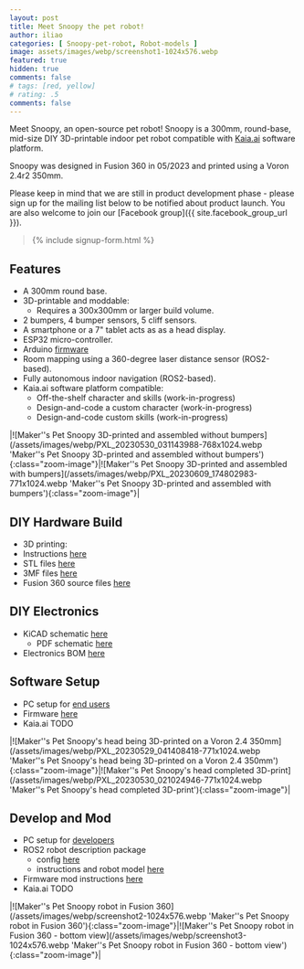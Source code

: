 ```yaml
---
layout: post
title: Meet Snoopy the pet robot!
author: iliao
categories: [ Snoopy-pet-robot, Robot-models ]
image: assets/images/webp/screenshot1-1024x576.webp
featured: true
hidden: true
comments: false
# tags: [red, yellow]
# rating: .5
comments: false
---
```

Meet Snoopy, an open-source pet robot! Snoopy is a 300mm, round-base, mid-size DIY 3D-printable indoor pet robot compatible with [Kaia.ai](https://kaia.ai) software platform.

Snoopy was designed in Fusion 360 in 05/2023 and printed using a Voron 2.4r2 350mm.

Please keep in mind that we are still in product development phase - please sign up for the mailing list below to be notified about product launch. You are also welcome to join our [Facebook group]({{ site.facebook_group_url }}).

<blockquote>{% include signup-form.html %}</blockquote>

## Features
- A 300mm round base.
- 3D-printable and moddable:
  - Requires a 300x300mm or larger build volume.
- 2 bumpers, 4 bumper sensors, 5 cliff sensors.
- A smartphone or a 7" tablet acts as as a head display.
- ESP32 micro-controller.
- Arduino [firmware](https://github.com/makerspet/kaiaai_snoopy/tree/main/firmware)
- Room mapping using a 360-degree laser distance sensor (ROS2-based).
- Fully autonomous indoor navigation (ROS2-based).
- Kaia.ai software platform compatible:
  - Off-the-shelf character and skills (work-in-progress)
  - Design-and-code a custom character (work-in-progress)
  - Design-and-code custom skills (work-in-progress)

|![Maker''s Pet Snoopy 3D-printed and assembled without bumpers](/assets/images/webp/PXL_20230530_031143988-768x1024.webp 'Maker''s Pet Snoopy 3D-printed and assembled without bumpers'){:class="zoom-image"}|![Maker''s Pet Snoopy 3D-printed and assembled with bumpers](/assets/images/webp/PXL_20230609_174802983-771x1024.webp 'Maker''s Pet Snoopy 3D-printed and assembled with bumpers'){:class="zoom-image"}|

<p></p>

## DIY Hardware Build
- 3D printing:
 - Instructions [here](https://github.com/makerspet/kaiaai_snoopy/tree/main/hardware/)
 - STL files [here](https://github.com/makerspet/kaiaai_snoopy/tree/main/hardware/stl/)
 - 3MF files [here](https://github.com/makerspet/kaiaai_snoopy/tree/main/hardware/3mf/)
 - Fusion 360 source files [here](https://github.com/makerspet/kaiaai_snoopy/tree/main/hardware/fusion360)

## DIY Electronics
- KiCAD schematic [here](https://github.com/makerspet/kaiaai_snoopy/tree/main/hardware/kicad)
  - PDF schematic [here](https://github.com/makerspet/kaiaai_snoopy/tree/main/hardware/kicad/snoopy_schematic_09_2023.pdf)
- Electronics BOM [here](https://github.com/makerspet/kaiaai_snoopy/tree/main/hardware/kicad/snoopy_bom_09_2023.pdf)

## Software Setup
- PC setup for [end users](https://github.com/kaiaai/docker/tree/main/kaia-ros)
- Firmware [here](https://github.com/makerspet/kaiaai_snoopy/tree/main/firmware/)
- Kaia.ai TODO

|![Maker''s Pet Snoopy's head being 3D-printed on a Voron 2.4 350mm](/assets/images/webp/PXL_20230529_041408418-771x1024.webp 'Maker''s Pet Snoopy's head being 3D-printed on a Voron 2.4 350mm'){:class="zoom-image"}|![Maker''s Pet Snoopy's head completed 3D-print](/assets/images/webp/PXL_20230530_021024946-771x1024.webp 'Maker''s Pet Snoopy's head completed 3D-print'){:class="zoom-image"}|

<p></p>

## Develop and Mod
- PC setup for [developers](https://github.com/kaiaai/docker/tree/main/kaia-ros-dev)
- ROS2 robot description package
  - config [here](https://github.com/makerspet/kaiaai_snoopy/tree/main/config)
  - instructions and robot model [here](https://github.com/makerspet/kaiaai_snoopy/tree/main/urdf)
- Firmware mod instructions [here](https://github.com/makerspet/kaiaai_snoopy/tree/main/firmware/)
- Kaia.ai TODO

|![Maker''s Pet Snoopy robot in Fusion 360](/assets/images/webp/screenshot2-1024x576.webp 'Maker''s Pet Snoopy robot in Fusion 360'){:class="zoom-image"}|![Maker''s Pet Snoopy robot in Fusion 360 - bottom view](/assets/images/webp/screenshot3-1024x576.webp 'Maker''s Pet Snoopy robot in Fusion 360 - bottom view'){:class="zoom-image"}|
